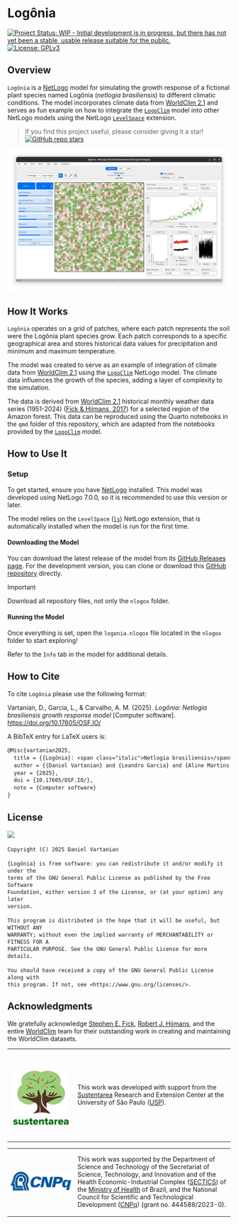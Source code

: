 # Logônia

<!-- Quarto render -->

<!-- badges: start -->
[![Project Status: WIP - Initial development is in progress, but there
has not yet been a stable, usable release suitable for the
public.](https://www.repostatus.org/badges/latest/wip.svg)](https://www.repostatus.org/#wip)
[![License:
GPLv3](https://img.shields.io/badge/license-GPLv3-bd0000.svg)](https://www.gnu.org/licenses/gpl-3.0)
<!-- badges: end -->

## Overview

`Logônia` is a [NetLogo](https://www.netlogo.org) model for simulating
the growth response of a fictional plant species named Logônia
(*netlogia brasiliensis*) to different climatic conditions. The model
incorporates climate data from [WorldClim 2.1](https://worldclim.org/)
and serves as fun example on how to integrate the
[`LogoClim`](https://github.com/sustentarea/logoclim) model into other
NetLogo models using the NetLogo
[`LevelSpace`](https://ccl.northwestern.edu/netlogo/docs/ls.html)
extension.

> If you find this project useful, please consider giving it a star!
> [![GitHub repo
> stars](https://img.shields.io/github/stars/sustentarea/logonia)](https://github.com/sustentarea/Logônia/)

![Logônia Interface](images/logonia-interface.png)

## How It Works

`Logônia` operates on a grid of patches, where each patch represents the
soil were the Logônia plant species grow. Each patch corresponds to a
specific geographical area and stores historical data values for
precipitation and minimum and maximum temperature.

The model was created to serve as an example of integration of climate
data from [WorldClim 2.1](https://worldclim.org/) using the
[`LogoClim`](https://github.com/sustentarea/logoclim) NetLogo model. The
climate data influences the growth of the species, adding a layer of
complexity to the simulation.

The data is derived from [WorldClim 2.1](https://worldclim.org/)
historical monthly weather data series (1951-2024) ([Fick & Hijmans,
2017](https://doi.org/10.1002/joc.5086)) for a selected region of the
Amazon forest. This data can be reproduced using the Quarto notebooks in
the `qmd` folder of this repository, which are adapted from the
notebooks provided by the
[`LogoClim`](https://github.com/sustentarea/logoclim) model.

## How to Use It

### Setup

To get started, ensure you have [NetLogo](https://www.netlogo.org)
installed. This model was developed using NetLogo 7.0.0, so it is
recommended to use this version or later.

The model relies on the `LevelSpace`
([`ls`](https://ccl.northwestern.edu/netlogo/docs/ls.html)) NetLogo
extension, that is automatically installed when the model is run for the
first time.

#### Downloading the Model

You can download the latest release of the model from its [GitHub
Releases page](https://github.com/sustentarea/logonia/releases/latest).
For the development version, you can clone or download this [GitHub
repository](https://github.com/sustentarea/logonia/) directly.

> [!IMPORTANT]
> Download all repository files, not only the `nlogox` folder.

#### Running the Model

Once everything is set, open the `logonia.nlogox` file located in the
`nlogox` folder to start exploring!

Refer to the `Info` tab in the model for additional details.

## How to Cite

To cite `Logônia` please use the following format:

Vartanian, D., Garcia, L., & Carvalho, A. M. (2025). *Logônia: Netlogia
brasiliensis growth response model* \[Computer software\].
<https://doi.org/10.17605/OSF.IO/>

A BibTeX entry for LaTeX users is:

``` latex
@Misc{vartanian2025,
  title = {{Logônia}: <span class="italic">Netlogia brasiliensis</span> growth response model},
  author = {{Daniel Vartanian} and {Leandro Garcia} and {Aline Martins de Carvalho}},
  year = {2025},
  doi = {10.17605/OSF.IO/},
  note = {Computer software}
}
```

## License

[![](https://img.shields.io/badge/license-GPLv3-bd0000.svg)](https://www.gnu.org/licenses/gpl-3.0)

``` text
Copyright (C) 2025 Daniel Vartanian

{Logônia} is free software: you can redistribute it and/or modify it under the
terms of the GNU General Public License as published by the Free Software
Foundation, either version 3 of the License, or (at your option) any later
version.

This program is distributed in the hope that it will be useful, but WITHOUT ANY
WARRANTY; without even the implied warranty of MERCHANTABILITY or FITNESS FOR A
PARTICULAR PURPOSE. See the GNU General Public License for more details.

You should have received a copy of the GNU General Public License along with
this program. If not, see <https://www.gnu.org/licenses/>.
```

## Acknowledgments

We gratefully acknowledge [Stephen E.
Fick](https://orcid.org/0000-0002-3548-6966), [Robert J.
Hijmans](https://orcid.org/0000-0001-5872-2872), and the entire
[WorldClim](https://worldclim.org/) team for their outstanding work in
creating and maintaining the WorldClim datasets.

<table>
  <tr>
    <td width="30%">
      <br/>
      <br/>
      <p align="center">
        <a href="https://www.fsp.usp.br/sustentarea/">
          <img src="images/sustentarea-logo.svg" width="125"/>
        </a>
      </p>
      <br/>
    </td>
    <td width="70%">
      <p>
        This work was developed with support from the 
        <a href="https://www.fsp.usp.br/sustentarea/">Sustentarea</a>
         Research and Extension Center at the University of São Paulo (<a href="https://www5.usp.br/">USP</a>).
      </p>
    </td>
  </tr>
</table>

<table>
  <tr>
    <td width="30%">
      <br/>
      <p align="center">
        <a href="https://www.gov.br/cnpq/">
          <img src="images/cnpq-logo.svg" width="150"/>
        </a>
      </p>
      <br/>
    </td>
    <td width="70%">
      <p>
        This work was supported by the Department of Science and 
        Technology of the Secretariat of Science, Technology, and Innovation 
        and of the Health Economic-Industrial Complex (<a href="https://www.gov.br/saude/pt-br/composicao/sectics/">SECTICS</a>)  of the <a href="https://www.gov.br/saude/pt-br/composicao/sectics/">Ministry of Health</a> 
        of Brazil, and the National Council for Scientific and 
        Technological Development (<a href="https://www.gov.br/cnpq/">CNPq</a>) (grant no. 444588/2023-0).
      </p>
    </td>
  </tr>
</table>
